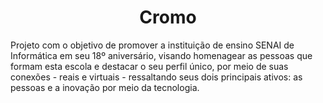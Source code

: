 <h1 align="center">Cromo</h1>

Projeto com o objetivo de promover a instituição de ensino SENAI de Informática em seu 18º aniversário, visando homenagear as pessoas que formam esta escola e destacar o seu perfil único, por meio de suas conexões - reais e virtuais - ressaltando seus dois principais ativos: as pessoas e a inovação por meio da tecnologia.


  

